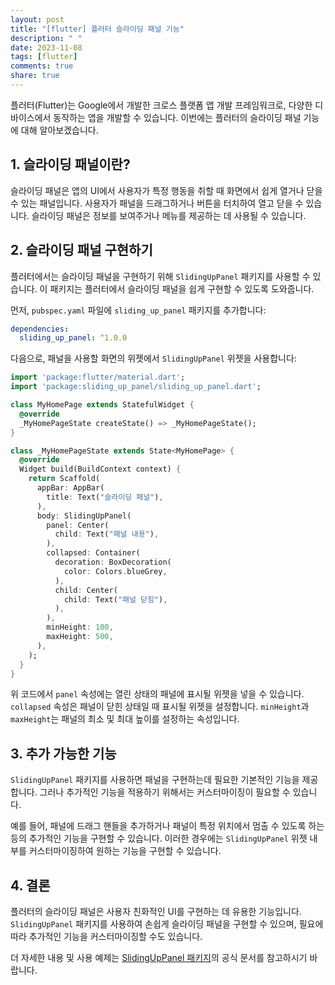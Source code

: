 ```yaml
---
layout: post
title: "[flutter] 플러터 슬라이딩 패널 기능"
description: " "
date: 2023-11-08
tags: [flutter]
comments: true
share: true
---
```


플러터(Flutter)는 Google에서 개발한 크로스 플랫폼 앱 개발 프레임워크로, 다양한 디바이스에서 동작하는 앱을 개발할 수 있습니다. 이번에는 플러터의 슬라이딩 패널 기능에 대해 알아보겠습니다.

## 1. 슬라이딩 패널이란?

슬라이딩 패널은 앱의 UI에서 사용자가 특정 행동을 취할 때 화면에서 쉽게 열거나 닫을 수 있는 패널입니다. 사용자가 패널을 드래그하거나 버튼을 터치하여 열고 닫을 수 있습니다. 슬라이딩 패널은 정보를 보여주거나 메뉴를 제공하는 데 사용될 수 있습니다.

## 2. 슬라이딩 패널 구현하기

플러터에서는 슬라이딩 패널을 구현하기 위해 `SlidingUpPanel` 패키지를 사용할 수 있습니다. 이 패키지는 플러터에서 슬라이딩 패널을 쉽게 구현할 수 있도록 도와줍니다.

먼저, `pubspec.yaml` 파일에 `sliding_up_panel` 패키지를 추가합니다:

```yaml
dependencies:
  sliding_up_panel: ^1.0.0
```

다음으로, 패널을 사용할 화면의 위젯에서 `SlidingUpPanel` 위젯을 사용합니다:

```dart
import 'package:flutter/material.dart';
import 'package:sliding_up_panel/sliding_up_panel.dart';

class MyHomePage extends StatefulWidget {
  @override
  _MyHomePageState createState() => _MyHomePageState();
}

class _MyHomePageState extends State<MyHomePage> {
  @override
  Widget build(BuildContext context) {
    return Scaffold(
      appBar: AppBar(
        title: Text("슬라이딩 패널"),
      ),
      body: SlidingUpPanel(
        panel: Center(
          child: Text("패널 내용"),
        ),
        collapsed: Container(
          decoration: BoxDecoration(
            color: Colors.blueGrey,
          ),
          child: Center(
            child: Text("패널 닫힘"),
          ),
        ),
        minHeight: 100,
        maxHeight: 500,
      ),
    );
  }
}
```

위 코드에서 `panel` 속성에는 열린 상태의 패널에 표시될 위젯을 넣을 수 있습니다. `collapsed` 속성은 패널이 닫힌 상태일 때 표시될 위젯을 설정합니다. `minHeight`과 `maxHeight`는 패널의 최소 및 최대 높이를 설정하는 속성입니다.

## 3. 추가 가능한 기능

`SlidingUpPanel` 패키지를 사용하면 패널을 구현하는데 필요한 기본적인 기능을 제공합니다. 그러나 추가적인 기능을 적용하기 위해서는 커스터마이징이 필요할 수 있습니다.

예를 들어, 패널에 드래그 핸들을 추가하거나 패널이 특정 위치에서 멈출 수 있도록 하는 등의 추가적인 기능을 구현할 수 있습니다. 이러한 경우에는 `SlidingUpPanel` 위젯 내부를 커스터마이징하여 원하는 기능을 구현할 수 있습니다.

## 4. 결론

플러터의 슬라이딩 패널은 사용자 친화적인 UI를 구현하는 데 유용한 기능입니다. `SlidingUpPanel` 패키지를 사용하여 손쉽게 슬라이딩 패널을 구현할 수 있으며, 필요에 따라 추가적인 기능을 커스터마이징할 수도 있습니다.

더 자세한 내용 및 사용 예제는 [SlidingUpPanel 패키지](https://pub.dev/packages/sliding_up_panel)의 공식 문서를 참고하시기 바랍니다.